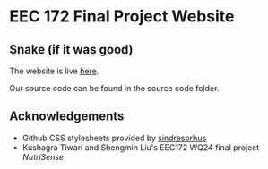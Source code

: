 # EEC 172 Final Project Website

## Snake (if it was good)
The website is live [here](https://ramiabudamous.github.io/EEC172_Final/).

Our source code can be found in the source code folder.

## Acknowledgements

- Github CSS stylesheets provided by [sindresorhus](https://github.com/sindresorhus/github-markdown-css)
- Kushagra Tiwari and Shengmin Liu's EEC172 WQ24 final project *NutriSense*
